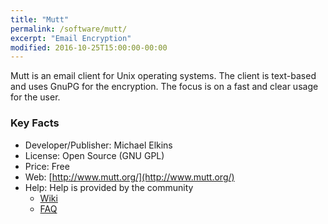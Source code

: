 ```yaml
---
title: "Mutt"
permalink: /software/mutt/
excerpt: "Email Encryption"
modified: 2016-10-25T15:00:00-00:00
---
```


Mutt is an email client for Unix operating systems. The client is text-based and uses GnuPG for the encryption. The focus is on a fast and clear usage for the user.

### Key Facts

* Developer/Publisher: Michael Elkins
* License: Open Source (GNU GPL)
* Price: Free
* Web: [http://www.mutt.org/](http://www.mutt.org/)
* Help: Help is provided by the community
	* [Wiki](https://dev.mutt.org/trac/wiki/MuttWiki)
	* [FAQ](https://dev.mutt.org/trac/wiki/MuttFaq)
	